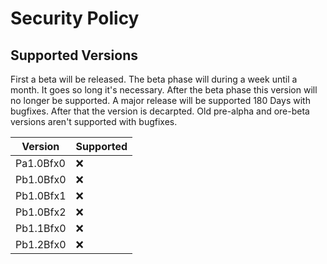 # Security Policy

## Supported Versions

First a beta will be released. The beta phase will during a week until a month. It goes so long it's necessary. After the beta phase this version will no longer be supported.
A major release will be supported 180 Days with bugfixes. After that the version is decarpted.
Old pre-alpha and ore-beta versions aren't supported with bugfixes.

| Version | Supported          |
| ------- | ------------------ |
| Pa1.0Bfx0   | :x: |
| Pb1.0Bfx0   | :x: |
| Pb1.0Bfx1   | :x: |
| Pb1.0Bfx2   | :x: |
| Pb1.1Bfx0   | :x: |
| Pb1.2Bfx0   | :x: |
